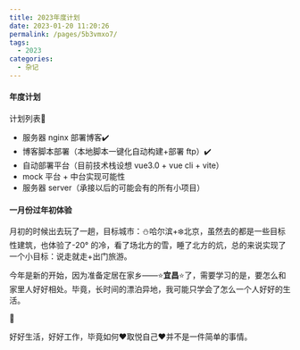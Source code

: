 ```yaml
---
title: 2023年度计划
date: 2023-01-20 11:20:26
permalink: /pages/5b3vmxo7/
tags: 
  - 2023
categories: 
  - 杂记
---
```


<!-- @format -->

#### 年度计划

计划列表:100:

-   服务器 nginx 部署博客:heavy_check_mark:
-   博客脚本部署（本地脚本一键化自动构建+部署 ftp）:heavy_check_mark:
-   自动部署平台（目前技术栈设想 vue3.0 + vue cli + vite）
-   mock 平台 + 中台实现可能性
-   服务器 server（承接以后的可能会有的所有小项目）

#### 一月份过年初体验

月初的时候出去玩了一趟，目标城市：:snowman:哈尔滨+:snowflake:北京，虽然去的都是一些目标性建筑，也体验了-20° 的冷，看了场北方的雪，睡了北方的炕，总的来说实现了一个小目标：说走就走+出门旅游。

今年是新的开始，因为准备定居在家乡——:star:<b>宜昌</b>:star:了，需要学习的是，要怎么和家里人好好相处。毕竟，长时间的漂泊异地，我可能只学会了怎么一个人好好的生活。

:hamster:

好好生活，好好工作，毕竟如何:heart:取悦自己:heart:并不是一件简单的事情。
